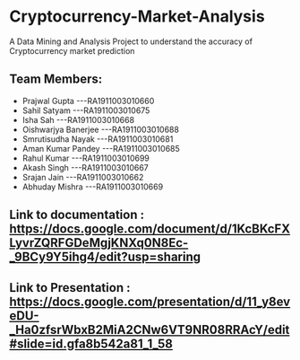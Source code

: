 # Cryptocurrency-Market-Analysis
A Data Mining and Analysis Project to understand the accuracy of Cryptocurrency market prediction

## Team Members:
- Prajwal Gupta        ---RA1911003010660
- Sahil Satyam         ---RA1911003010675
- Isha Sah             ---RA1911003010668
- Oishwarjya Banerjee  ---RA1911003010688
- Smrutisudha Nayak    ---RA1911003010681
- Aman Kumar Pandey    ---RA1911003010685
- Rahul Kumar          ---RA1911003010699
- Akash Singh          ---RA1911003010667
- Srajan Jain          ---RA1911003010662
- Abhuday Mishra       ---RA1911003010669

## Link to documentation : https://docs.google.com/document/d/1KcBKcFXLyvrZQRFGDeMgjKNXq0N8Ec-_9BCy9Y5ihg4/edit?usp=sharing
## Link to Presentation : https://docs.google.com/presentation/d/11_y8eveDU-_Ha0zfsrWbxB2MiA2CNw6VT9NR08RRAcY/edit#slide=id.gfa8b542a81_1_58
